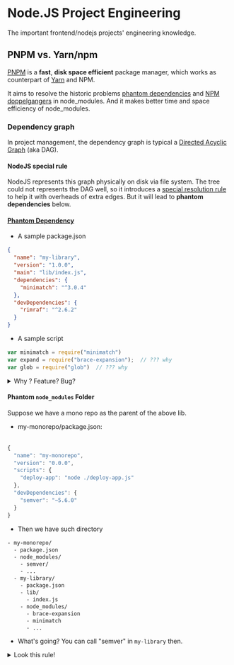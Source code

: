 # Node.JS Project Engineering

The important frontend/nodejs projects' engineering knowledge.

## PNPM vs. Yarn/npm

[PNPM](https://pnpm.io/) is a **fast**, **disk space efficient** package manager, which works as counterpart of [Yarn](https://yarnpkg.com/) and NPM.

It aims to resolve the historic problems [phantom dependencies](https://rushjs.io/pages/advanced/phantom_deps/) and [NPM doppelgangers](https://rushjs.io/pages/advanced/npm_doppelgangers/) in node_modules. And it makes better time and space efficiency of node_modules.


### Dependency graph

In project management, the dependency graph is typical a [Directed Acyclic Graph](https://en.wikipedia.org/wiki/Directed_acyclic_graph) (aka DAG).

#### NodeJS special rule

NodeJS represents this graph physically on disk via file system. The tree could not represents the DAG well, so it introduces a [special resolution rule](https://nodejs.org/api/modules.html#modules_all_together) to help it with overheads of extra edges. But it will lead to **phantom dependencies** below.


#### [Phantom Dependency](https://rushjs.io/pages/advanced/phantom_deps/)
- A sample package.json
```json
{
  "name": "my-library",
  "version": "1.0.0",
  "main": "lib/index.js",
  "dependencies": {
    "minimatch": "^3.0.4"
  },
  "devDependencies": {
    "rimraf": "^2.6.2"
  }
}
```

- A sample script
```js
var minimatch = require("minimatch")
var expand = require("brace-expansion");  // ??? why
var glob = require("glob")  // ??? why
```

<details>
  <summary>Why ? Feature? Bug? </summary>

- `brace-expansion` and `glob` are dependencies of `rimraf`
- NPM has flattened their folders to be under my-library/node_modules 
  
  <details>
    <summary>Node flat mode since V3</summary>
  <img src="../assets/node_flat_mode.jpeg" />
  </details>


- Thus, it could be found by the NodeJS rule for "require".
  
These are **PHANTOM DEPENDENCIES**
  
  <details>
    <summary>So, impacts? </summary>

- Incompatible versions
  Your version of `glob` is not decided by your project, but by 3rd party `rimraf`.
  Upgrade lockfile could make you in trouble.
- Missing dependencies
  `rimraf` is a dev dependency, but `brace-expansion` is defined. 
  It could work in dev environment, but for production, it is missing in node_modules.

  </details>
</details>


#### Phantom `node_modules` Folder

Suppose we have a mono repo as the parent of the above lib.

- my-monorepo/package.json:
```js

{
  "name": "my-monorepo",
  "version": "0.0.0",
  "scripts": {
    "deploy-app": "node ./deploy-app.js"
  },
  "devDependencies": {
    "semver": "~5.6.0"
  }
}
```

- Then we have such directory
```
- my-monorepo/
  - package.json
  - node_modules/
    - semver/
    - ...
  - my-library/
    - package.json
    - lib/
      - index.js
    - node_modules/
      - brace-expansion
      - minimatch
      - ...
```

- What's going?
  You can call "semver" in `my-library` then.


<details>
  <summary>Look this rule!</summary>
<br/>
  
[NodeJS's rule](https://nodejs.org/api/modules.html#loading-from-node_modules-folders)

If the module identifier passed to `require()` is not a core module, and does not begin with `'/'`, `'../'`, or `'./'`, then Node.js starts at the parent directory of the current module, and adds `/node_modules`, and attempts to load the module from that location. Node.js will not append node_modules to a path already ending in node_modules.

If it is not found there, then it moves to the parent directory, and so on, until the root of the file system is reached.

For example, if the file at `'/home/ry/projects/foo.js'` called `require('bar.js')`, then Node.js would look in the following locations, in this order:

- /home/ry/projects/node_modules/bar.js
- /home/ry/node_modules/bar.js
- /home/node_modules/bar.js
- /node_modules/bar.js
    
> It can sometimes find node_modules folders that aren’t even under your Git working directory!
    
</details>





